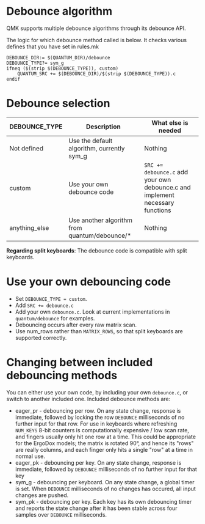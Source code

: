 # Debounce algorithm

QMK supports multiple debounce algorithms through its debounce API.

The logic for which debounce method called is below. It checks various defines that you have set in rules.mk

```
DEBOUNCE_DIR:= $(QUANTUM_DIR)/debounce
DEBOUNCE_TYPE?= sym_g
ifneq ($(strip $(DEBOUNCE_TYPE)), custom)
    QUANTUM_SRC += $(DEBOUNCE_DIR)/$(strip $(DEBOUNCE_TYPE)).c
endif
```

# Debounce selection

| DEBOUNCE_TYPE    | Description                                          | What else is needed           |
| -------------    | ---------------------------------------------------  | ----------------------------- |
| Not defined      | Use the default algorithm, currently sym_g           | Nothing                       |
| custom           | Use your own debounce code                           | ```SRC += debounce.c``` add your own debounce.c and implement necessary functions |
| anything_else    | Use another algorithm from quantum/debounce/*        | Nothing                       |

**Regarding split keyboards**:
The debounce code is compatible with split keyboards.

# Use your own debouncing code
* Set ```DEBOUNCE_TYPE = custom```.
* Add ```SRC += debounce.c```
* Add your own ```debounce.c```. Look at current implementations in ```quantum/debounce``` for examples.
* Debouncing occurs after every raw matrix scan.
* Use num_rows rather than `MATRIX_ROWS`, so that split keyboards are supported correctly.

# Changing between included debouncing methods
You can either use your own code, by including your own `debounce.c`, or switch to another included one.
Included debounce methods are:
* eager_pr - debouncing per row. On any state change, response is immediate, followed by locking the row ```DEBOUNCE``` milliseconds of no further input for that row. 
For use in keyboards where refreshing ```NUM_KEYS``` 8-bit counters is computationally expensive / low scan rate, and fingers usually only hit one row at a time. This could be
appropriate for the ErgoDox models; the matrix is rotated 90°, and hence its "rows" are really columns, and each finger only hits a single "row" at a time in normal use.
* eager_pk - debouncing per key. On any state change, response is immediate, followed by ```DEBOUNCE``` milliseconds of no further input for that key
* sym_g - debouncing per keyboard. On any state change, a global timer is set. When ```DEBOUNCE``` milliseconds of no changes has occured, all input changes are pushed.
* sym_pk - debouncing per key. Each key has its own debouncing timer and reports the state change after it has been stable across four samples over `DEBOUNCE` milliseconds.

